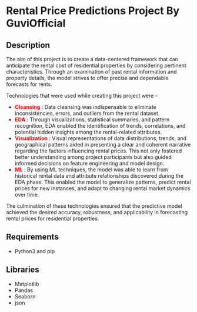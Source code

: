 # Rental Price Predictions Project By GuviOfficial

## <div id=0>Description</div>

The aim of this project is to create a data-centered framework that can anticipate the rental cost of residential properties by considering pertinent characteristics. Through an examination of past rental information and property details, the model strives to offer precise and dependable forecasts for rents.

Technologies that were used while creating this project were -

- **<span style="color:red">Cleansing</span>** : Data cleansing was indispensable to eliminate inconsistencies, errors, and outliers from the rental dataset.
- **<span style="color:red">EDA</span>** : Through visualizations, statistical summaries, and pattern recognition, EDA enabled the identification of trends, correlations, and potential hidden insights among the rental-related attributes.
- **<span style="color:red">Visualization</span>** : Visual representations of data distributions, trends, and geographical patterns aided in presenting a clear and coherent narrative regarding the factors influencing rental prices. This not only fostered better understanding among project participants but also guided informed decisions on feature engineering and model design.
- **<span style="color:red">ML</span>** : By using ML techniques, the model was able to learn from historical rental data and attribute relationships discovered during the EDA phase. This enabled the model to generalize patterns, predict rental prices for new instances, and adapt to changing rental market dynamics over time.

The culmination of these technologies ensured that the predictive model achieved the desired accuracy, robustness, and applicability in forecasting rental prices for residential properties.

## Requirements

- Python3 and pip

## Libraries

- Matplotlib
- Pandas
- Seaborn
- json
